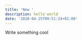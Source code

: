 ```yaml
---
title: 'New '
description: hello world
date: '2020-04-25T09:51:24+01:00'
---
```

Write something cool
